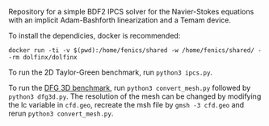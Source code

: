 Repository for a simple BDF2 IPCS solver for the Navier-Stokes equations with an implicit Adam-Bashforth linearization and a Temam device.

To install the dependicies, docker is recommended:
```
docker run -ti -v $(pwd):/home/fenics/shared -w /home/fenics/shared/ --rm dolfinx/dolfinx
```


To run the 2D Taylor-Green benchmark, run `python3 ipcs.py`.

To run the [DFG 3D benchmark](http://www.featflow.de/en/benchmarks/cfdbenchmarking/flow/dfg_flow3d.html), run `python3 convert_mesh.py` followed by `python3 dfg3d.py`.
The resolution of the mesh can be changed by modifying  the lc variable in `cfd.geo`, recreate the msh file by `gmsh -3 cfd.geo` and rerun `python3 convert_mesh.py`.
